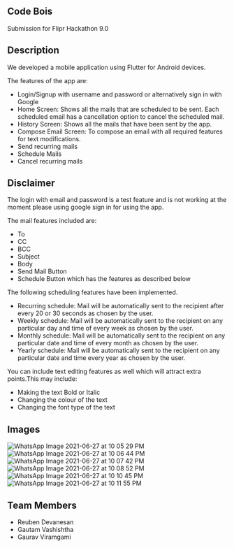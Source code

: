 ## Code Bois

Submission for Flipr Hackathon 9.0

## Description

We developed a mobile application using Flutter for Android devices.


The features of the app are:
 - Login/Signup with username and password or alternatively sign in with Google
 - Home Screen: Shows all the mails that are scheduled to be sent. Each scheduled email has a cancellation option to cancel the scheduled mail.
 - History Screen: Shows all the mails that have been sent by the app.
 - Compose Email Screen: To compose an email with all required features for text modifications. 
 - Send recurring mails
 - Schedule Mails
 - Cancel recurring mails

## Disclaimer
The login with email and password is a test feature and is not working at the moment please using google sign in for using the app.


The mail features included are: 
 - To
 - CC
 - BCC
 - Subject
 - Body
 - Send Mail Button
 - Schedule Button which has the features as described below


The following scheduling features have been implemented.
 - Recurring schedule: Mail will be automatically sent to the recipient after every 20 or 30 seconds as chosen by the user.
 - Weekly schedule: Mail will be automatically sent to the recipient on any particular day and time of every week  as chosen by the user.
 - Monthly schedule: Mail will be automatically sent to the recipient on any particular date and time of every month  as chosen by the user.
 - Yearly schedule: Mail will be automatically sent to the recipient on any particular date and time every year  as chosen by the user.


You can include text editing features as well which will attract extra points.This may include:
 - Making the text Bold or Italic
 - Changing the colour of the text
 - Changing the font type of the text


## Images
![WhatsApp Image 2021-06-27 at 10 05 29 PM](https://user-images.githubusercontent.com/68188848/123553120-15296500-d797-11eb-9e55-7bdd639de191.jpeg)
![WhatsApp Image 2021-06-27 at 10 06 44 PM](https://user-images.githubusercontent.com/68188848/123553123-16f32880-d797-11eb-8b43-f9479a107238.jpeg)
![WhatsApp Image 2021-06-27 at 10 07 42 PM](https://user-images.githubusercontent.com/68188848/123553125-18bcec00-d797-11eb-9cff-5b56c0d87b54.jpeg)
![WhatsApp Image 2021-06-27 at 10 08 52 PM](https://user-images.githubusercontent.com/68188848/123553127-19ee1900-d797-11eb-893a-69b945f52430.jpeg)
![WhatsApp Image 2021-06-27 at 10 10 45 PM](https://user-images.githubusercontent.com/68188848/123553130-1b1f4600-d797-11eb-855b-061bd3596060.jpeg)
![WhatsApp Image 2021-06-27 at 10 11 55 PM](https://user-images.githubusercontent.com/68188848/123553133-1c507300-d797-11eb-9695-e9d24cae34a0.jpeg)


## Team Members
 - Reuben Devanesan
 - Gautam Vashishtha
 - Gaurav Viramgami





